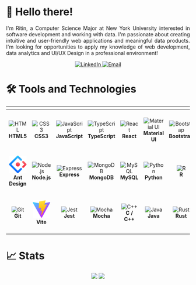 # 👋 Hello there!

<p align="justify">
    I'm Ritin, a Computer Science Major at New York University interested in software development and working with data. I'm passionate about creating intuitive and user-friendly web applications and meaningful data products. I'm looking for opportunities to apply my knowledge of web development, data analytics and UI/UX Design in a professional environment!
</p>

<p align="center">
  <a href="https://www.linkedin.com/in/ritin-malhotra/">
    <img src="https://img.shields.io/badge/-LinkedIn-0A66C2?style=for-the-badge&logo=linkedin&logoColor=white" alt="LinkedIn" />
  </a>
  <a href="https://ritindev.github.io/project-portfolio/mail">
    <img src="https://img.shields.io/badge/-Email-E74A4A?style=for-the-badge&logo=mail.ru&logoColor=white" alt="Email" />
  </a>
</p>

# 🛠️ Tools and Technologies

<div align="center">
<table>
                <thead>
                    <tr>
                        <th scope="col"></th>
                        <th scope="col"></th>
                        <th scope="col"></th>
                        <th scope="col"></th>
                        <th scope="col"></th>
                        <th scope="col"></th>
                        <th scope="col"></th>
                    </tr>
                </thead>
                <tbody>
                    <tr>
                        <td align="center" height="108" width="108">
                            <img
                                src="https://cdn.jsdelivr.net/gh/devicons/devicon/icons/html5/html5-plain.svg"
                                width="48"
                                height="48"
                                alt="HTML"
                            />
                            <br /><strong>HTML5</strong>
                        </td>
                        <td align="center" height="108" width="108">
                            <img
                                src="https://cdn.jsdelivr.net/gh/devicons/devicon/icons/css3/css3-plain.svg"
                                width="48"
                                height="48"
                                alt="CSS3"
                            />
                            <br /><strong>CSS3</strong>
                        </td>
                        <td align="center" height="108" width="108">
                            <img
                                src="https://cdn.jsdelivr.net/gh/devicons/devicon/icons/javascript/javascript-plain.svg"
                                width="48"
                                height="48"
                                alt="JavaScript"
                            />
                            <br /><strong>JavaScript</strong>
                        </td>
                        <td align="center" height="108" width="108">
                            <img
                                src="https://cdn.jsdelivr.net/gh/devicons/devicon/icons/typescript/typescript-plain.svg"
                                width="48"
                                height="48"
                                alt="TypeScript"
                            />
                            <br /><strong>TypeScript</strong>
                        </td>
                        <td align="center" height="108" width="108">
                            <img
                                src="https://cdn.jsdelivr.net/gh/devicons/devicon/icons/react/react-original.svg"
                                width="48"
                                height="48"
                                alt="React"
                            />
                            <br /><strong>React</strong>
                        </td>
                        <td align="center" height="108" width="108">
                            <img
                                src="https://cdn.jsdelivr.net/gh/devicons/devicon/icons/materialui/materialui-original.svg"
                                width="48"
                                height="48"
                                alt="Material UI"
                            />
                            <br /><strong>Material UI</strong>
                        </td>
                        <td align="center" height="108" width="108">
                            <img
                                src="https://cdn.jsdelivr.net/gh/devicons/devicon/icons/bootstrap/bootstrap-original.svg"
                                width="48"
                                height="48"
                                alt="Bootstrap"
                            />
                            <br /><strong>Bootstrap</strong>
                        </td>
                    </tr>
                    <tr>
                        <td align="center" height="108" width="108">
                            <img
                                src="static/logos/ant-design-logo.svg"
                                width="48"
                                height="48"
                                alt="Ant Design"
                            />
                            <br /><strong>Ant Design</strong>
                        </td>
                        <td align="center" height="108" width="108">
                            <img
                                src="https://cdn.jsdelivr.net/gh/devicons/devicon@latest/icons/nodejs/nodejs-plain-wordmark.svg"
                                width="48"
                                height="48"
                                alt="Node.js"
                            />
                            <br /><strong>Node.js</strong>
                        </td>
                        <td align="center" height="108" width="108">
                            <img
                                className='express-logo switch-colors'
                                src="https://cdn.jsdelivr.net/gh/devicons/devicon/icons/express/express-original.svg"
                                width="48"
                                height="48"
                                alt="Express"
                            />
                            <br /><strong>Express</strong>
                        </td>
                        <td align="center" height="108" width="108">
                            <img
                                src="https://cdn.jsdelivr.net/gh/devicons/devicon/icons/mongodb/mongodb-original.svg"
                                width="48"
                                height="48"
                                alt="MongoDB"
                            />
                            <br /><strong>MongoDB</strong>
                        </td>
                        <td align="center" height="108" width="108">
                            <img
                                src="https://cdn.jsdelivr.net/gh/devicons/devicon/icons/mysql/mysql-original.svg"
                                width="48"
                                height="48"
                                alt="MySQL"
                            />
                            <br /><strong>MySQL</strong>
                        </td>
                        <td align="center" height="108" width="108">
                            <img
                                src="https://cdn.jsdelivr.net/gh/devicons/devicon/icons/python/python-original.svg"
                                width="48"
                                height="48"
                                alt="Python"
                            />
                            <br /><strong>Python</strong>
                        </td>
                        <td align="center" height="108" width="108">
                            <img
                                src="https://cdn.jsdelivr.net/gh/devicons/devicon/icons/r/r-original.svg"
                                width="48"
                                height="48"
                                alt="R"
                            />
                            <br /><strong>R</strong>
                        </td>
                    </tr>
                    <tr>
                        <td align="center" height="108" width="108">
                            <img
                                src="https://cdn.jsdelivr.net/gh/devicons/devicon/icons/git/git-original.svg"
                                width="48"
                                height="48"
                                alt="Git"
                            />
                            <br /><strong>Git</strong>
                        </td>
                        <td align="center" height="108" width="108">
                            <img
                                src='static/logos/vite.svg'
                                width="48"
                                height="48"
                                alt="Vite"
                            />
                            <br /><strong>Vite</strong>
                        </td>
                        <td align="center" height="108" width="108">
                            <img
                                src="https://cdn.jsdelivr.net/gh/devicons/devicon/icons/jest/jest-plain.svg"
                                width="48"
                                height="48"
                                alt="Jest"
                            />
                            <br /><strong>Jest</strong>
                        </td>
                        <td align="center" height="108" width="108">
                            <img
                                src="https://cdn.jsdelivr.net/gh/devicons/devicon/icons/mocha/mocha-plain.svg"
                                width="48"
                                height="48"
                                alt="Mocha"
                            />
                            <br /><strong>Mocha</strong>
                        </td>
                        <td align="center" height="108" width="108">
                            <img
                                src="https://cdn.jsdelivr.net/gh/devicons/devicon/icons/cplusplus/cplusplus-original.svg"
                                width="48"
                                height="48"
                                alt="C++"
                            />
                            <br /><strong>C / C++</strong>
                        </td>
                        <td align="center" height="108" width="108">
                            <img
                                src="https://cdn.jsdelivr.net/gh/devicons/devicon/icons/java/java-original.svg"
                                width="48"
                                height="48"
                                alt="Java"
                            />
                            <br /><strong>Java</strong>
                        </td>
                        <td align="center" height="108" width="108">
                            <img
                                className='rust-logo switch-colors'
                                src="https://cdn.jsdelivr.net/gh/devicons/devicon@latest/icons/rust/rust-original.svg"
                                width="48"
                                height="48"
                                alt="Rust"
                            />
                            <br /><strong>Rust</strong>
                        </td>
                    </tr>
                </tbody>
            </table>
</div>

# 📈 Stats
<div align="center">
<img
  src="https://github-readme-stats.vercel.app/api?username=ritindev&show_icons=true&theme=material-palenight&hide=stars&hide_border=true&rank_icon=github&include_all_commits=true"
/>
<img
  src="https://github-readme-stats.vercel.app/api/top-langs/?username=ritindev&exclude_repo=Applied-Data-Science&layout=compact&theme=material-palenight&hide_border=true"
/>
</div>